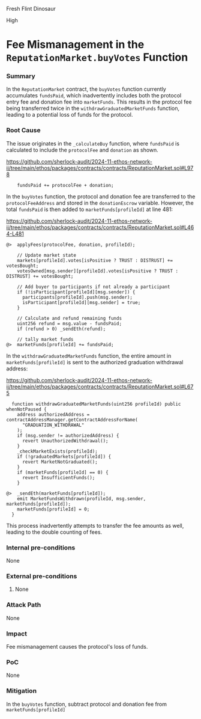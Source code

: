Fresh Flint Dinosaur

High

# Fee Mismanagement in the `ReputationMarket.buyVotes` Function

### Summary

In the `ReputationMarket` contract, the `buyVotes` function currently accumulates `fundsPaid`, which inadvertently includes both the protocol entry fee and donation fee into `marketFunds`. This results in the protocol fee being transferred twice in the `withdrawGraduatedMarketFunds` function, leading to a potential loss of funds for the protocol.

### Root Cause

The issue originates in the `_calculateBuy` function, where `fundsPaid` is calculated to include the `protocolFee` and `donation` as shown.

https://github.com/sherlock-audit/2024-11-ethos-network-ii/tree/main/ethos/packages/contracts/contracts/ReputationMarket.sol#L978

```solidity
    fundsPaid += protocolFee + donation;
```

In the `buyVotes` function, the protocol and donation fee are transferred to the `protocolFeeAddress` and stored in the `donationEscrow` variable. However, the total `fundsPaid` is then added to `marketFunds[profileId]` at line 481:

https://github.com/sherlock-audit/2024-11-ethos-network-ii/tree/main/ethos/packages/contracts/contracts/ReputationMarket.sol#L464-L481

```solidity
@>  applyFees(protocolFee, donation, profileId);

    // Update market state
    markets[profileId].votes[isPositive ? TRUST : DISTRUST] += votesBought;
    votesOwned[msg.sender][profileId].votes[isPositive ? TRUST : DISTRUST] += votesBought;

    // Add buyer to participants if not already a participant
    if (!isParticipant[profileId][msg.sender]) {
      participants[profileId].push(msg.sender);
      isParticipant[profileId][msg.sender] = true;
    }

    // Calculate and refund remaining funds
    uint256 refund = msg.value - fundsPaid;
    if (refund > 0) _sendEth(refund);

    // tally market funds
@>  marketFunds[profileId] += fundsPaid;
```

In the `withdrawGraduatedMarketFunds` function, the entire amount in `marketFunds[profileId]` is sent to the authorized graduation withdrawal address:

https://github.com/sherlock-audit/2024-11-ethos-network-ii/tree/main/ethos/packages/contracts/contracts/ReputationMarket.sol#L675

```solidity
  function withdrawGraduatedMarketFunds(uint256 profileId) public whenNotPaused {
    address authorizedAddress = contractAddressManager.getContractAddressForName(
      "GRADUATION_WITHDRAWAL"
    );
    if (msg.sender != authorizedAddress) {
      revert UnauthorizedWithdrawal();
    }
    _checkMarketExists(profileId);
    if (!graduatedMarkets[profileId]) {
      revert MarketNotGraduated();
    }
    if (marketFunds[profileId] == 0) {
      revert InsufficientFunds();
    }

@>  _sendEth(marketFunds[profileId]);
    emit MarketFundsWithdrawn(profileId, msg.sender, marketFunds[profileId]);
    marketFunds[profileId] = 0;
  }
```

This process inadvertently attempts to transfer the fee amounts as well, leading to the double counting of fees.

### Internal pre-conditions

None

### External pre-conditions

1. None

### Attack Path

None

### Impact

Fee mismanagement causes the protocol's loss of funds.

### PoC

None

### Mitigation

In the `buyVotes` function, subtract protocol and donation fee from `marketFunds[profileId]`
